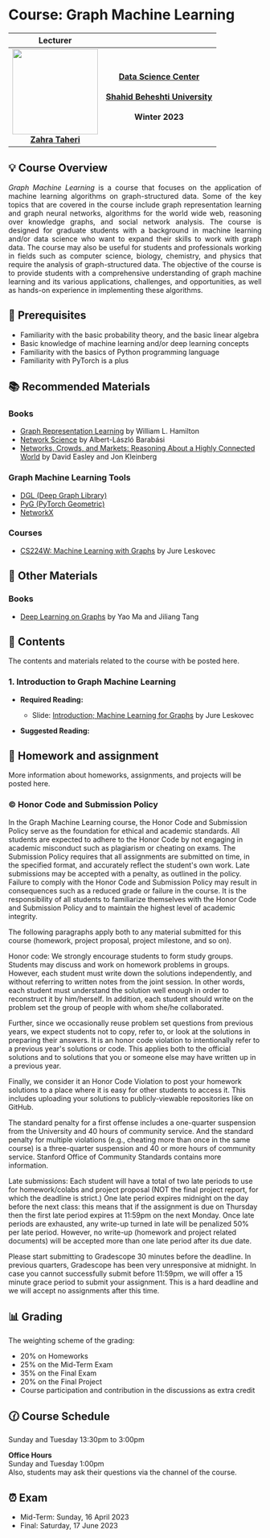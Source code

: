 
# Course: Graph Machine Learning

|<b>Lecturer</b>    |   |
|:-:|:-:|
| <img src="https://raw.githubusercontent.com/zahta/zahta/main/img/zahra_taheri.png"  width=170pt > <br> <b>[Zahra Taheri](https://github.com/zahta)</b>   | **[Data Science Center](http://ds.sbu.ac.ir/)**  <br>  <br> **[Shahid Beheshti University](https://en.sbu.ac.ir/)** <br>  <br> <b> Winter 2023</b> |


## :bulb: Course Overview

<div align="justify">
  
*Graph Machine Learning* is a course that focuses on the application of machine learning algorithms on graph-structured data. Some of the key topics that are covered in the course include graph representation learning and graph neural networks, algorithms for the world wide web, reasoning over knowledge graphs, and social network analysis. The course is designed for graduate students with a background in machine learning and/or data science who want to expand their skills to work with graph data. The course may also be useful for students and professionals working in fields such as computer science, biology, chemistry, and physics that require the analysis of graph-structured data. The objective of the course is to provide students with a comprehensive understanding of graph machine learning and its various applications, challenges, and opportunities, as well as hands-on experience in implementing these algorithms.

  </div>

## :beginner: Prerequisites

- Familiarity with the basic probability theory, and the basic linear algebra
- Basic knowledge of machine learning and/or deep learning concepts
- Familiarity with the basics of Python programming language
- Familiarity with PyTorch is a plus



## :books: Recommended Materials

### Books
- [Graph Representation Learning](https://www.cs.mcgill.ca/~wlh/grl_book/) by William L. Hamilton
- [Network Science](http://networksciencebook.com/) by Albert-László Barabási
- [Networks, Crowds, and Markets: Reasoning About a Highly Connected World](https://www.cs.cornell.edu/home/kleinber/networks-book/) by David Easley and Jon Kleinberg

###  Graph Machine Learning Tools
- [DGL (Deep Graph Library)](https://www.dgl.ai/)
- [PyG (PyTorch Geometric)](https://www.pyg.org/)
- [NetworkX](https://networkx.org/)

### Courses
- [CS224W: Machine Learning with Graphs](http://web.stanford.edu/class/cs224w/) by Jure Leskovec


## :closed_book: Other Materials
### Books 
- [Deep Learning on Graphs](https://www.cambridge.org/core/books/deep-learning-on-graphs/CF908050EECC148A9E6F3EAED6099DB4) by Yao Ma and Jiliang Tang 

## :book: Contents

The contents and materials related to the course with be posted here.

### 1. Introduction to Graph Machine Learning

- **Required Reading:** 
     - Slide: [Introduction; Machine Learning for Graphs](http://snap.stanford.edu/class/cs224w-2020/slides/01-intro.pdf) by Jure Leskovec
    
- **Suggested Reading:**


## :pencil: Homework and assignment

More information about homeworks, assignments, and projects will be posted here. 

### :copyright: Honor Code and Submission Policy

In the Graph Machine Learning course, the Honor Code and Submission Policy serve as the foundation for ethical and academic standards. All students are expected to adhere to the Honor Code by not engaging in academic misconduct such as plagiarism or cheating on exams. The Submission Policy requires that all assignments are submitted on time, in the specified format, and accurately reflect the student's own work. Late submissions may be accepted with a penalty, as outlined in the policy. Failure to comply with the Honor Code and Submission Policy may result in consequences such as a reduced grade or failure in the course. It is the responsibility of all students to familiarize themselves with the Honor Code and Submission Policy and to maintain the highest level of academic integrity.


The following paragraphs apply both to any material submitted for this course (homework, project proposal, project milestone, and so on).

Honor code: We strongly encourage students to form study groups. Students may discuss and work on homework problems in groups. However, each student must write down the solutions independently, and without referring to written notes from the joint session. In other words, each student must understand the solution well enough in order to reconstruct it by him/herself. In addition, each student should write on the problem set the group of people with whom she/he collaborated.

Further, since we occasionally reuse problem set questions from previous years, we expect students not to copy, refer to, or look at the solutions in preparing their answers. It is an honor code violation to intentionally refer to a previous year's solutions or code. This applies both to the official solutions and to solutions that you or someone else may have written up in a previous year.

Finally, we consider it an Honor Code Violation to post your homework solutions to a place where it is easy for other students to access it. This includes uploading your solutions to publicly-viewable repositories like on GitHub.

The standard penalty for a first offense includes a one-quarter suspension from the University and 40 hours of community service. And the standard penalty for multiple violations (e.g., cheating more than once in the same course) is a three-quarter suspension and 40 or more hours of community service. Stanford Office of Community Standards contains more information.

Late submissions: Each student will have a total of two late periods to use for homework/colabs and project proposal (NOT the final project report, for which the deadline is strict.) One late period expires midnight on the day before the next class: this means that if the assignment is due on Thursday then the first late period expires at 11:59pm on the next Monday. Once late periods are exhausted, any write-up turned in late will be penalized 50% per late period. However, no write-up (homework and project related documents) will be accepted more than one late period after its due date.

Please start submitting to Gradescope 30 minutes before the deadline. In previous quarters, Gradescope has been very unresponsive at midnight. In case you cannot successfully submit before 11:59pm, we will offer a 15 minute grace period to submit your assignment. This is a hard deadline and we will accept no assignments after this time.


## :bar_chart: Grading

The weighting scheme of the grading:

- 20% on Homeworks
- 25% on the Mid-Term Exam
- 35% on the Final Exam
- 20% on the Final Project
- Course participation and contribution in the discussions as extra credit


## :clock130: Course Schedule

Sunday and Tuesday 13:30pm to 3:00pm

**Office Hours**  
Sunday and Tuesday 1:00pm   
Also, students may ask their questions via the channel of the course.

## :alarm_clock: Exam

- Mid-Term: Sunday, 16 April 2023
- Final: Saturday, 17 June 2023
